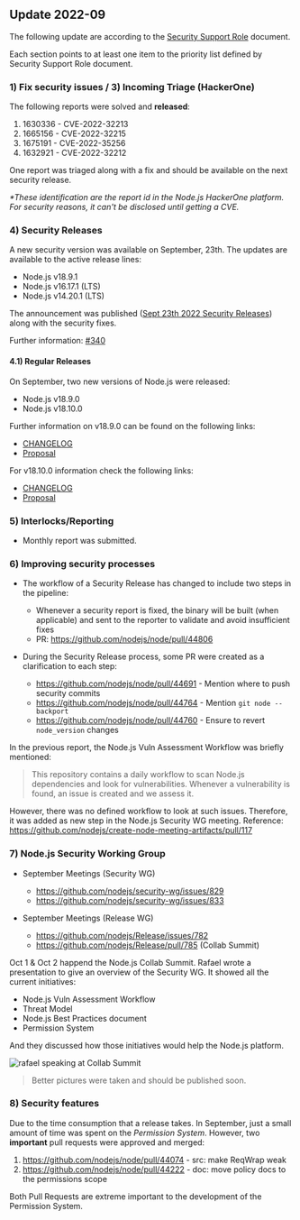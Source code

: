 ## Update 2022-09

The following update are according to the [Security Support Role](./security-support-role.md) document.

Each section points to at least one item to the priority list defined by Security Support Role document.

### 1) Fix security issues / 3) Incoming Triage (HackerOne)

The following reports were solved and **released**:
  1) 1630336 - CVE-2022-32213
  2) 1665156 - CVE-2022-32215
  3) 1675191 - CVE-2022-35256
  4) 1632921 - CVE-2022-32212

One report was triaged along with a fix and should be available on the next
security release.

_*These identification are the report id in the Node.js HackerOne platform. For security reasons, it can't be disclosed until getting a CVE._

### 4) Security Releases

A new security version was available on September, 23th. The updates are available to the active release lines:
- Node.js v18.9.1
- Node.js v16.17.1 (LTS)
- Node.js v14.20.1 (LTS)

The announcement was published ([Sept 23th 2022 Security Releases](https://nodejs.org/en/blog/vulnerability/september-2022-security-releases/))
along with the security fixes.

Further information: [#340](https://github.com/nodejs-private/node-private/issues/340)

#### 4.1) Regular Releases

On September, two new versions of Node.js were released:
- Node.js v18.9.0
- Node.js v18.10.0

Further information on v18.9.0 can be found on the following links:
- [CHANGELOG](https://nodejs.org/en/blog/release/v18.9.0/)
- [Proposal](https://github.com/nodejs/node/pull/44521)

For v18.10.0 information check the following links:
- [CHANGELOG](https://nodejs.org/en/blog/release/v18.10.0/)
- [Proposal](https://github.com/nodejs/node/pull/44799)

### 5) Interlocks/Reporting

- Monthly report was submitted.

### 6) Improving security processes

* The workflow of a Security Release has changed to include two steps in the pipeline:
  * Whenever a security report is fixed, the binary will be built (when applicable) and
    sent to the reporter to validate and avoid insufficient fixes
  * PR: https://github.com/nodejs/node/pull/44806

* During the Security Release process, some PR were created as a clarification to each step:
  * https://github.com/nodejs/node/pull/44691 - Mention where to push security commits
  * https://github.com/nodejs/node/pull/44764 - Mention `git node --backport`
  * https://github.com/nodejs/node/pull/44760 - Ensure to revert `node_version` changes

In the previous report, the Node.js Vuln Assessment Workflow was briefly mentioned:

> This repository contains a daily workflow to scan Node.js dependencies and look for vulnerabilities.
Whenever a vulnerability is found, an issue is created and we assess it.

However, there was no defined workflow to look at such issues. Therefore, it was added as new step in the
Node.js Security WG meeting. Reference: https://github.com/nodejs/create-node-meeting-artifacts/pull/117

### 7) Node.js Security Working Group

* September Meetings (Security WG)
  - https://github.com/nodejs/security-wg/issues/829
  - https://github.com/nodejs/security-wg/issues/833

* September Meetings (Release WG)
  - https://github.com/nodejs/Release/issues/782
  - https://github.com/nodejs/Release/pull/785 (Collab Summit)

Oct 1 & Oct 2 happend the Node.js Collab Summit. Rafael wrote a presentation to give an overview of the Security WG.
It showed all the current initiatives:
  - Node.js Vuln Assessment Workflow
  - Threat Model
  - Node.js Best Practices document
  - Permission System

And they discussed how those initiatives would help the Node.js platform.

![rafael speaking at Collab Summit](https://user-images.githubusercontent.com/26234614/193641828-d5b4d0cf-a187-4ff2-8c4d-3d86ca90cd89.png)

> Better pictures were taken and should be published soon.

### 8) Security features

Due to the time consumption that a release takes. In September, just a small amount of time was spent on the _Permission System_.
However, two **important** pull requests were approved and merged:

1) https://github.com/nodejs/node/pull/44074 - src: make ReqWrap weak
2) https://github.com/nodejs/node/pull/44222 - doc: move policy docs to the permissions scope

Both Pull Requests are extreme important to the development of the Permission System.
